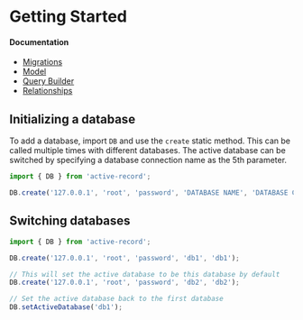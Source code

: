 # Getting Started


#### Documentation

- [Migrations](Migrations.md)
- [Model](Model.md)
- [Query Builder](QueryBuilder.md)
- [Relationships](Relationships.md)


## Initializing a database

To add a database, import ```DB``` and use the ```create``` static method. This can be called multiple times with
different databases. The active database can be switched by specifying a database connection name as the 5th
parameter.

```typescript
import { DB } from 'active-record';

DB.create('127.0.0.1', 'root', 'password', 'DATABASE NAME', 'DATABASE CONNECTION NAME');
```


## Switching databases

```typescript
import { DB } from 'active-record';

DB.create('127.0.0.1', 'root', 'password', 'db1', 'db1');

// This will set the active database to be this database by default
DB.create('127.0.0.1', 'root', 'password', 'db2', 'db2');

// Set the active database back to the first database
DB.setActiveDatabase('db1');
```
